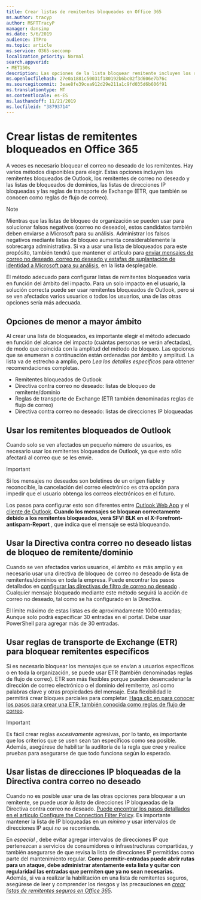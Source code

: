 ```yaml
---
title: Crear listas de remitentes bloqueados en Office 365
ms.author: tracyp
author: MSFTTracyP
manager: dansimp
ms.date: 5/6/2019
audience: ITPro
ms.topic: article
ms.service: O365-seccomp
localization_priority: Normal
search.appverid:
- MET150s
description: Las opciones de la lista bloquear remitente incluyen los remitentes bloqueados de Outlook, los remitentes de correo no deseado y las listas de bloqueo de dominio, las listas de direcciones IP bloqueadas y las reglas de transporte de Exchange (ETR) también denominadas reglas de flujo de correo.
ms.openlocfilehash: 27e0a1881c50031f180192b6bc02f3d606e7b76c
ms.sourcegitcommit: 3eae8fe39cea912d29e211a1c9fd035d6b606f91
ms.translationtype: MT
ms.contentlocale: es-ES
ms.lasthandoff: 11/21/2019
ms.locfileid: "38793714"
---
```

# <a name="create-block-sender-lists-in-office-365"></a>Crear listas de remitentes bloqueados en Office 365

A veces es necesario bloquear el correo no deseado de los remitentes. Hay varios métodos disponibles para elegir. Estas opciones incluyen los remitentes bloqueados de Outlook, los remitentes de correo no deseado y las listas de bloqueados de dominios, las listas de direcciones IP bloqueadas y las reglas de transporte de Exchange (ETR, que también se conocen como reglas de flujo de correo).

> [!NOTE]
> Mientras que las listas de bloqueo de organización se pueden usar para solucionar falsos negativos (correo no deseado), estos candidatos también deben enviarse a Microsoft para su análisis. Administrar los falsos negativos mediante listas de bloqueo aumenta considerablemente la sobrecarga administrativa. Si va a usar una lista de bloqueados para este propósito, también tendrá que mantener el artículo para [enviar mensajes de correo no deseado, correo no deseado y estafas de suplantación de identidad a Microsoft para su análisis](https://docs.microsoft.com/office365/SecurityCompliance/submit-spam-non-spam-and-phishing-scam-messages-to-microsoft-for-analysis), en la lista desplegable.

El método adecuado para configurar listas de remitentes bloqueados varía en función del ámbito del impacto. Para un solo impacto en el usuario, la solución correcta puede ser usar remitentes bloqueados de Outlook, pero si se ven afectados varios usuarios o todos los usuarios, una de las otras opciones sería más adecuada.

## <a name="options-from-least-to-broadest-scope"></a>Opciones de menor a mayor ámbito

Al crear una lista de bloqueados, es importante elegir el método adecuado en función del alcance del impacto (cuántas personas se verán afectadas), de modo que coincida con la amplitud del método de bloqueo. Las opciones que se enumeran a continuación están ordenadas por ámbito y amplitud. La lista va de estrecho a amplio, pero *Lea los detalles específicos* para obtener recomendaciones completas.

- Remitentes bloqueados de Outlook
- Directiva contra correo no deseado: listas de bloqueo de remitente/dominio
- Reglas de transporte de Exchange (ETR también denominadas reglas de flujo de correo)
- Directiva contra correo no deseado: listas de direcciones IP bloqueadas

## <a name="use-outlook-blocked-senders"></a>Usar los remitentes bloqueados de Outlook

Cuando solo se ven afectados un pequeño número de usuarios, es necesario usar los remitentes bloqueados de Outlook, ya que esto sólo afectará al correo que se les envíe.

> [!IMPORTANT]
> Si los mensajes no deseados son boletines de un origen fiable y reconocible, la cancelación del correo electrónico es otra opción para impedir que el usuario obtenga los correos electrónicos en el futuro.

Los pasos para configurar esto son diferentes entre [Outlook Web App](https://support.office.com/article/block-or-allow-junk-email-settings-48c9f6f7-2309-4f95-9a4d-de987e880e46) y el [cliente de Outlook](https://support.office.com/article/overview-of-the-junk-email-filter-5ae3ea8e-cf41-4fa0-b02a-3b96e21de089). **Cuando los mensajes se bloquean correctamente debido a los remitentes bloqueados, verá SFV: BLK en el X-Forefront-antispam-Report** , que indica que el mensaje se está bloqueando.

## <a name="use-anti-spam-policy-senderdomain-block-lists"></a>Usar la Directiva contra correo no deseado listas de bloqueo de remitente/dominio

Cuando se ven afectados varios usuarios, el ámbito es más amplio y es necesario usar una directiva de bloqueo de correo no deseado de lista de remitentes/dominios en toda la empresa. Puede encontrar los pasos detallados en [configurar las directivas de filtro de correo no deseado](https://docs.microsoft.com/office365/securitycompliance/configure-your-spam-filter-policies) . Cualquier mensaje bloqueado mediante este método seguirá la acción de correo no deseado, tal como se ha configurado en la Directiva.

El límite máximo de estas listas es de aproximadamente 1000 entradas; Aunque solo podrá especificar 30 entradas en el portal. Debe usar PowerShell para agregar más de 30 entradas.

## <a name="use-exchange-transport-rules-etrs-to-block-specific-senders"></a>Usar reglas de transporte de Exchange (ETR) para bloquear remitentes específicos

Si es necesario bloquear los mensajes que se envían a usuarios específicos o en toda la organización, se puede usar ETR (también denominadas reglas de flujo de correo). ETR son más flexibles porque pueden desencadenar la dirección de correo electrónico o el dominio del remitente, así como palabras clave y otras propiedades del mensaje. Esta flexibilidad le permitirá crear bloques parciales para completar. [Haga clic en para conocer los pasos para crear una ETR, también conocida como reglas de flujo de correo](https://docs.microsoft.com/office365/SecurityCompliance/use-mail-flow-rules-to-set-the-spam-confidence-level-scl-in-messages).

> [!IMPORTANT]
> Es fácil crear reglas *excesivamente* agresivas, por lo tanto, es importante que los criterios que se usen sean tan específicos como sea posible. Además, asegúrese de habilitar la auditoría de la regla que cree y realice pruebas para asegurarse de que todo funciona según lo esperado.

## <a name="use-anti-spam-policy-ip-block-lists"></a>Usar listas de direcciones IP bloqueadas de la Directiva contra correo no deseado

Cuando no es posible usar una de las otras opciones para bloquear a un remitente, se puede *usar la lista* de direcciones IP bloqueadas de la Directiva contra correo no deseado. [Puede encontrar los pasos detallados en el artículo Configure the Connection Filter Policy](https://docs.microsoft.com/office365/securitycompliance/configure-the-connection-filter-policy). Es importante mantener la lista de IP bloqueadas en un *mínimo* y usar intervalos de direcciones IP aquí *no* se recomienda.

En *especial* , debe evitar agregar intervalos de direcciones IP que pertenezcan a servicios de consumidores o infraestructuras compartidas, y también asegurarse de que revisa la lista de direcciones IP permitidas como parte del mantenimiento regular. **Como permitir-entradas puede abrir rutas para un ataque, debe administrar atentamente esta lista y quitar con regularidad las entradas que permiten que ya no sean necesarias.** Además, si va a realizar la habilitación en una lista de remitentes seguros, asegúrese de leer y comprender los riesgos y las precauciones en *[crear listas de remitentes seguros en Office 365](create-safe-sender-lists-in-office-365.md)*.
